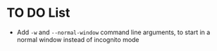 # TO DO List

* Add `-w` and `--normal-window` command line arguments, to start in a normal window instead of incognito mode
